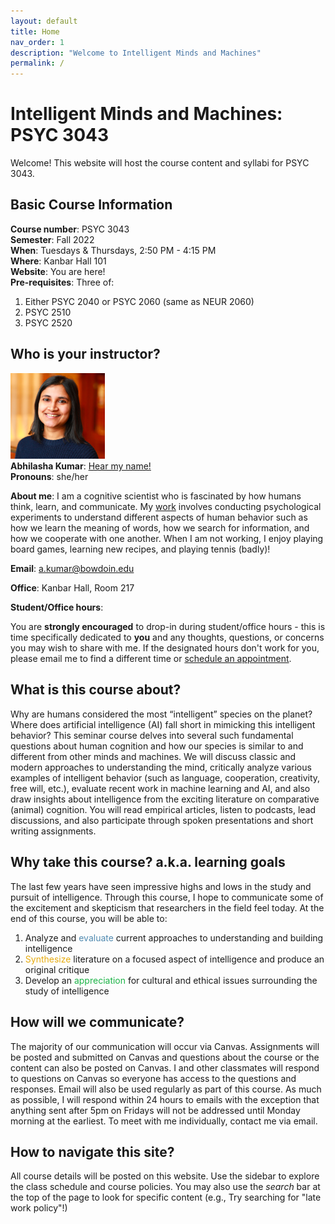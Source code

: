 ```yaml
---
layout: default
title: Home
nav_order: 1
description: "Welcome to Intelligent Minds and Machines"
permalink: /
---
```


# Intelligent Minds and Machines: PSYC 3043

Welcome! This website will host the course content and syllabi for PSYC 3043.


## Basic Course Information
**Course number**: PSYC 3043 <br>
**Semester**: Fall 2022<br>
**When**: Tuesdays & Thursdays, 2:50 PM - 4:15 PM <br>
**Where**: Kanbar Hall 101<br>
**Website**: You are here!<br>
**Pre-requisites**: Three of:
1. Either PSYC 2040 or PSYC 2060 (same as NEUR 2060)
2. PSYC 2510
3. PSYC 2520<br>



## Who is your instructor?
<img width = "30%" height = "auto" src = "kumar_thumbnail.png"><br>
**Abhilasha Kumar**: <a href="https://www.name-coach.com/abhilasha-kumar" target="_blank">Hear my name!</a><br>
**Pronouns**: she/her

**About me**: I am a cognitive scientist who is fascinated by how humans think, learn, and communicate. My [work](https://thelexiconlab.github.io/research/) involves conducting psychological experiments to understand different aspects of human behavior such as how we learn the meaning of words, how we search for information, and how we cooperate with one another. When I am not working, I enjoy playing board games, learning new recipes, and playing tennis (badly)! <br>

**Email**: a.kumar@bowdoin.edu <br>

**Office**: Kanbar Hall, Room 217 <br>

**Student/Office hours**: 

You are **strongly encouraged** to drop-in during student/office hours - this is time specifically dedicated to **you** and any thoughts, questions, or concerns you may wish to share with me. If the designated hours don't work for you, please email me to find a different time or [schedule an appointment]().

## What is this course about?

Why are humans considered the most “intelligent” species on the planet? Where does artificial intelligence (AI) fall short in mimicking this intelligent behavior? This seminar course delves into several such fundamental questions about human cognition and how our species is similar to and different from other minds and machines. We will discuss classic and modern approaches to understanding the mind, critically analyze various examples of intelligent behavior (such as language, cooperation, creativity, free will, etc.), evaluate recent work in machine learning and AI, and also draw insights about intelligence from the exciting literature on comparative (animal) cognition. You will read empirical articles, listen to podcasts,  lead discussions, and also participate through spoken presentations and short writing assignments.

## Why take this course? a.k.a. learning goals

The last few years have seen impressive highs and lows in the study and pursuit of intelligence. Through this course, I hope to communicate some of the excitement and skepticism that researchers in the field feel today. At the end of this course, you will be able to: <br>

1. Analyze and <span style="color:#508AB0">evaluate</span> current approaches to understanding and building intelligence
2.  <span style="color:#E7AC10">Synthesize</span> literature on a focused aspect of intelligence and produce an original critique
3. Develop an <span style="color:#1CB447">appreciation</span> for cultural and ethical issues surrounding the study of intelligence

## How will we communicate? 
The majority of our communication will occur via Canvas. Assignments will be posted and submitted on Canvas and questions about the course or the content can also be posted on Canvas. I and other classmates will respond to questions on Canvas so everyone has access to the questions and responses. Email will also be used regularly as part of this course. As much as possible, I will respond within 24 hours to emails with the exception that anything sent after 5pm on Fridays will not be addressed until Monday morning at the earliest. To meet with me individually, contact me via email.

## How to navigate this site?

All course details will be posted on this website. Use the sidebar to explore the class schedule and course policies. You may also use the *search* bar at the top of the page to look for specific content (e.g., Try searching for "late work policy"!)